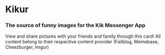 Kikur
=====
### The source of funny images for the Kik Messenger App

View and share pictures with your friends and family through this card!
All content belong to their respective content provider (Failblog, Memebase, Cheezburger, Imgur)